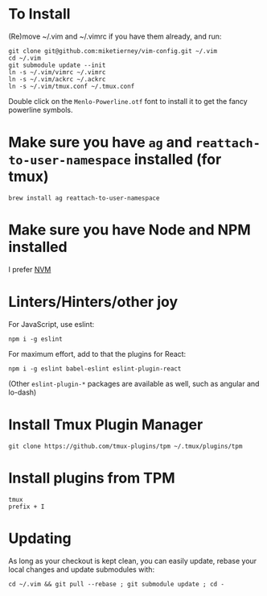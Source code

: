 # To Install

(Re)move ~/.vim and ~/.vimrc if you have them already, and run:

    git clone git@github.com:miketierney/vim-config.git ~/.vim
    cd ~/.vim
    git submodule update --init
    ln -s ~/.vim/vimrc ~/.vimrc
    ln -s ~/.vim/ackrc ~/.ackrc
    ln -s ~/.vim/tmux.conf ~/.tmux.conf

Double click on the `Menlo-Powerline.otf` font to install it to get the fancy powerline symbols.

# Make sure you have `ag` and `reattach-to-user-namespace` installed (for tmux)

    brew install ag reattach-to-user-namespace

# Make sure you have Node and NPM installed

I prefer [NVM](https://github.com/creationix/nvm)

# Linters/Hinters/other joy

For JavaScript, use eslint:

    npm i -g eslint

For maximum effort, add to that the plugins for React:

    npm i -g eslint babel-eslint eslint-plugin-react

(Other `eslint-plugin-*` packages are available as well, such as angular and lo-dash)

# Install Tmux Plugin Manager

    git clone https://github.com/tmux-plugins/tpm ~/.tmux/plugins/tpm

# Install plugins from TPM

    tmux
    prefix + I

# Updating

As long as your checkout is kept clean, you can easily update, rebase your local changes and update submodules with:

    cd ~/.vim && git pull --rebase ; git submodule update ; cd -
